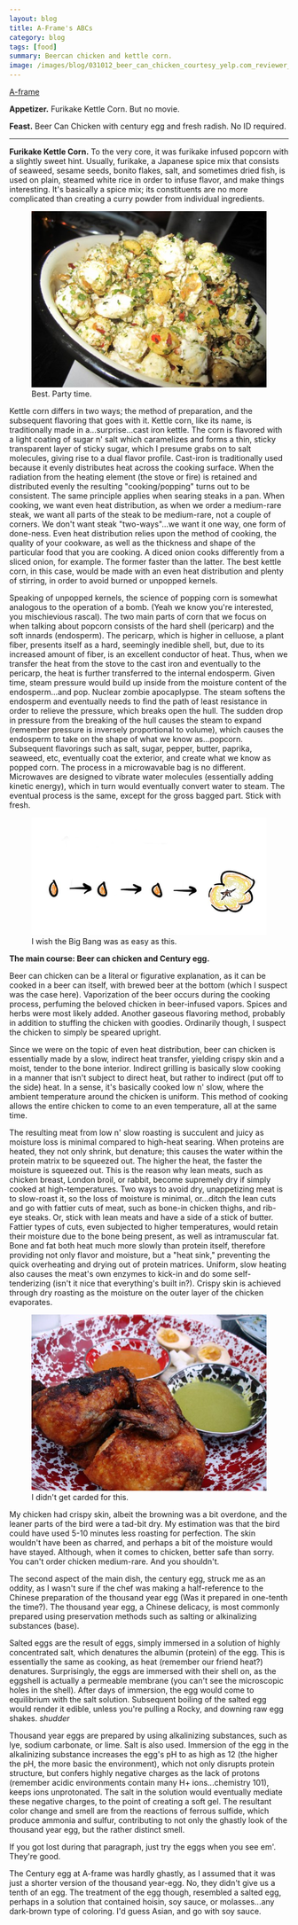 ```yaml
---
layout: blog
title: A-Frame's ABCs
category: blog
tags: [food]  
summary: Beercan chicken and kettle corn.
image: /images/blog/031012_beer_can_chicken_courtesy_yelp.com_reviewer_kat_k.jpg
---
```


[A-frame](http://www.yelp.com/biz/a-frame-los-angeles-2#query:A-frame)

**Appetizer.** Furikake Kettle Corn. But no movie.

**Feast.** Beer Can Chicken with century egg and fresh radish. No ID required.

---

**Furikake Kettle Corn.** To the very core, it was furikake infused popcorn with a slightly sweet hint. Usually, furikake, a Japanese spice mix that consists of seaweed, sesame seeds, bonito flakes, salt, and sometimes dried fish, is used on plain, steamed white rice in order to infuse flavor, and make things interesting. It's basically a spice mix; its constituents are no more complicated than creating a curry powder from individual ingredients.

<figure>
    <img src="/images/blog/031012_furikake_kettle_corn_courtesy_yelp.com_reviewer_kimberly_h.jpg"></img>
    <figcaption> Best. Party time.</figcaption>
</figure>

Kettle corn differs in two ways; the method of preparation, and the subsequent flavoring that goes with it. Kettle corn, like its name, is traditionally made in a...surprise...cast iron kettle. The corn is flavored with a light coating of sugar n' salt which caramelizes and forms a thin, sticky transparent layer of sticky sugar, which I presume grabs on to salt molecules, giving rise to a dual flavor profile. Cast-iron is traditionally used because it evenly distributes heat across the cooking surface. When the radiation from the heating element (the stove or fire) is retained and distributed evenly the resulting "cooking/popping" turns out to be consistent. The same principle applies when searing steaks in a pan. When cooking, we want even heat distribution, as when we order a medium-rare steak, we want all parts of the steak to be medium-rare, not a couple of corners. We don't want steak "two-ways"...we want it one way, one form of done-ness. Even heat distribution relies upon the method of cooking, the quality of your cookware, as well as the thickness and shape of the particular food that you are cooking. A diced onion cooks differently from a sliced onion, for example. The former faster than the latter. The best kettle corn, in this case, would be made with an even heat distribution and plenty of stirring, in order to avoid burned or unpopped kernels.

Speaking of unpopped kernels, the science of popping corn is somewhat analogous to the operation of a bomb. (Yeah we know you're interested, you mischievious rascal). The two main parts of corn that we focus on when talking about popcorn consists of the hard shell (pericarp) and the soft innards (endosperm). The pericarp, which is higher in celluose, a plant fiber, presents itself as a hard, seemingly inedible shell, but, due to its increased amount of fiber, is an excellent conductor of heat. Thus, when we transfer the heat from the stove to the cast iron and eventually to the pericarp, the heat is further transferred to the internal endosperm. Given time, steam pressure would build up inside from the moisture content of the endosperm...and pop. Nuclear zombie apocaplypse. The steam softens the endosperm and eventually needs to find the path of least resistance in order to relieve the pressure, which breaks open the hull. The sudden drop in pressure from the breaking of the hull causes the steam to expand (remember pressure is inversely proportional to volume), which causes the endosperm to take on the shape of what we know as...popcorn. Subsequent flavorings such as salt, sugar, pepper, butter, paprika, seaweed, etc, eventually coat the exterior, and create what we know as popped corn. The process in a microwavable bag is no different. Microwaves are designed to vibrate water molecules (essentially adding kinetic energy), which in turn would eventually convert water to steam. The eventual process is the same, except for the gross bagged part. Stick with fresh.

<figure>
    <img src="/images/blog/031012_popcorn_courtesy_fc.jpg"></img>
    <figcaption> I wish the Big Bang was as easy as this.</figcaption>
</figure>

**The main course: Beer can chicken and Century egg.**

Beer can chicken can be a literal or figurative explanation, as it can be cooked in a beer can itself, with brewed beer at the bottom (which I suspect was the case here). Vaporization of the beer occurs during the cooking process, perfuming the beloved chicken in beer-infused vapors. Spices and herbs were most likely added. Another gaseous flavoring method, probably in addition to stuffing the chicken with goodies. Ordinarily though, I suspect the chicken to simply be speared upright.

Since we were on the topic of even heat distribution, beer can chicken is essentially made by a slow, indirect heat transfer, yielding crispy skin and a moist, tender to the bone interior. Indirect grilling is basically slow cooking in a manner that isn't subject to direct heat, but rather to indirect (put off to the side) heat. In a sense, it's basically cooked low n' slow, where the ambient temperature around the chicken is uniform. This method of cooking allows the entire chicken to come to an even temperature, all at the same time.

The resulting meat from low n' slow roasting is succulent and juicy as moisture loss is minimal compared to high-heat searing. When proteins are heated, they not only shrink, but denature; this causes the water within the protein matrix to be squeezed out. The higher the heat, the faster the moisture is squeezed out. This is the reason why lean meats, such as chicken breast, London broil, or rabbit, become supremely dry if simply cooked at high-temperatures. Two ways to avoid dry, unappetizing meat is to slow-roast it, so the loss of moisture is minimal, or...ditch the lean cuts and go with fattier cuts of meat, such as bone-in chicken thighs, and rib-eye steaks. Or, stick with lean meats and have a side of a stick of butter. Fattier types of cuts, even subjected to higher temperatures, would retain their moisture due to the bone being present, as well as intramuscular fat. Bone and fat both heat much more slowly than protein itself, therefore providing not only flavor and moisture, but a "heat sink," preventing the quick overheating and drying out of protein matrices. Uniform, slow heating also causes the meat's own enzymes to kick-in and do some self-tenderizing (isn't it nice that everything's built in?). Crispy skin is achieved through dry roasting as the moisture on the outer layer of the chicken evaporates.

<figure>
    <img src="/images/blog/031012_beer_can_chicken_courtesy_yelp.com_reviewer_kat_k.jpg"></img>
    <figcaption> I didn't get carded for this.</figcaption>
</figure>

My chicken had crispy skin, albeit the browning was a bit overdone, and the leaner parts of the bird were a tad-bit dry. My estimation was that the bird could have used 5-10 minutes less roasting for perfection. The skin wouldn't have been as charred, and perhaps a bit of the moisture would have stayed. Although, when it comes to chicken, better safe than sorry. You can't order chicken medium-rare. And you shouldn't.

The second aspect of the main dish, the century egg, struck me as an oddity, as I wasn't sure if the chef was making a half-reference to the Chinese preparation of the thousand year egg (Was it prepared in one-tenth the time?). The thousand year egg, a Chinese delicacy, is most commonly prepared using preservation methods such as salting or alkinalizing substances (base).

Salted eggs are the result of eggs, simply immersed in a solution of highly concentrated salt, which denatures the albumin (protein) of the egg. This is essentially the same as cooking, as heat (remember our friend heat?) denatures. Surprisingly, the eggs are immersed with their shell on, as the eggshell is actually a permeable membrane (you can't see the microscopic holes in the shell). After days of immersion, the egg would come to equilibrium with the salt solution. Subsequent boiling of the salted egg would render it edible, unless you're pulling a Rocky, and downing raw egg shakes. *shudder*

Thousand year eggs are prepared by using alkalinizing substances, such as lye, sodium carbonate, or lime. Salt is also used. Immersion of the egg in the alkalinizing substance increases the egg's pH to as high as 12 (the higher the pH, the more basic the environment), which not only disrupts protein structure, but confers highly negative charges as the lack of protons (remember acidic environments contain many H+ ions...chemistry 101), keeps ions unprotonated. The salt in the solution would eventually mediate these negative charges, to the point of creating a soft gel. The resultant color change and smell are from the reactions of ferrous sulfide, which produce ammonia and sulfur, contributing to not only the ghastly look of the thousand year egg, but the rather distinct smell.

If you got lost during that paragraph, just try the eggs when you see em'. They're good.

The Century egg at A-frame was hardly ghastly, as I assumed that it was just a shorter version of the thousand year-egg. No, they didn't give us a tenth of an egg. The treatment of the egg though, resembled a salted egg, perhaps in a solution that contained hoisin, soy sauce, or molasses...any dark-brown type of coloring. I'd guess Asian, and go with soy sauce.
